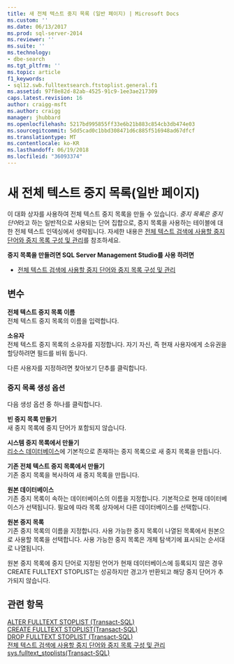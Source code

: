 ```yaml
---
title: 새 전체 텍스트 중지 목록 (일반 페이지) | Microsoft Docs
ms.custom: ''
ms.date: 06/13/2017
ms.prod: sql-server-2014
ms.reviewer: ''
ms.suite: ''
ms.technology:
- dbe-search
ms.tgt_pltfrm: ''
ms.topic: article
f1_keywords:
- sql12.swb.fulltextsearch.ftstoplist.general.f1
ms.assetid: 97f8e82d-82ab-4525-91c9-1ee3ae217309
caps.latest.revision: 16
author: craigg-msft
ms.author: craigg
manager: jhubbard
ms.openlocfilehash: 5217bd995855ff33e6b21b883c854cb3db474e03
ms.sourcegitcommit: 5dd5cad0c1bbd308471d6c885f516948ad67dfcf
ms.translationtype: MT
ms.contentlocale: ko-KR
ms.lasthandoff: 06/19/2018
ms.locfileid: "36093374"
---
```

# <a name="new-full-text-stoplist-general-page"></a>새 전체 텍스트 중지 목록(일반 페이지)
  이 대화 상자를 사용하여 전체 텍스트 중지 목록을 만들 수 있습니다. *중지 목록은* *중지 단어*라고 하는 일반적으로 사용되는 단어 집합으로, 중지 목록을 사용하는 테이블에 대한 전체 텍스트 인덱싱에서 생략됩니다. 자세한 내용은 [전체 텍스트 검색에 사용할 중지 단어와 중지 목록 구성 및 관리](../relational-databases/search/full-text-search.md)를 참조하세요.  
  
 **중지 목록을 만들려면 SQL Server Management Studio를 사용 하려면**  
  
-   [전체 텍스트 검색에 사용할 중지 단어와 중지 목록 구성 및 관리](../relational-databases/search/full-text-search.md)  
  
## <a name="options"></a>변수  
 **전체 텍스트 중지 목록 이름**  
 전체 텍스트 중지 목록의 이름을 입력합니다.  
  
 **소유자**  
 전체 텍스트 중지 목록의 소유자를 지정합니다. 자기 자신, 즉 현재 사용자에게 소유권을 할당하려면 필드를 비워 둡니다.  
  
 다른 사용자를 지정하려면 찾아보기 단추를 클릭합니다.  
  
### <a name="create-stoplist-options"></a>중지 목록 생성 옵션  
 다음 생성 옵션 중 하나를 클릭합니다.  
  
 **빈 중지 목록 만들기**  
 새 중지 목록에 중지 단어가 포함되지 않습니다.  
  
 **시스템 중지 목록에서 만들기**  
 [리소스 데이터베이스](../relational-databases/databases/resource-database.md)에 기본적으로 존재하는 중지 목록으로 새 중지 목록을 만듭니다.  
  
 **기존 전체 텍스트 중지 목록에서 만들기**  
 기존 중지 목록을 복사하여 새 중지 목록을 만듭니다.  
  
 **원본 데이터베이스**  
 기존 중지 목록이 속하는 데이터베이스의 이름을 지정합니다. 기본적으로 현재 데이터베이스가 선택됩니다. 필요에 따라 목록 상자에서 다른 데이터베이스를 선택합니다.  
  
 **원본 중지 목록**  
 기존 중지 목록의 이름을 지정합니다. 사용 가능한 중지 목록이 나열된 목록에서 원본으로 사용할 목록을 선택합니다. 사용 가능한 중지 목록은 개체 탐색기에 표시되는 순서대로 나열됩니다.  
  
 원본 중지 목록에 중지 단어로 지정된 언어가 현재 데이터베이스에 등록되지 않은 경우 CREATE FULLTEXT STOPLIST는 성공하지만 경고가 반환되고 해당 중지 단어가 추가되지 않습니다.  
  
## <a name="see-also"></a>관련 항목  
 [ALTER FULLTEXT STOPLIST &#40;Transact-SQL&#41;](/sql/t-sql/statements/alter-fulltext-stoplist-transact-sql)   
 [CREATE FULLTEXT STOPLIST&#40;Transact-SQL&#41;](/sql/t-sql/statements/create-fulltext-stoplist-transact-sql)   
 [DROP FULLTEXT STOPLIST &#40;Transact-SQL&#41;](/sql/t-sql/statements/drop-fulltext-stoplist-transact-sql)   
 [전체 텍스트 검색에 사용할 중지 단어와 중지 목록 구성 및 관리](../relational-databases/search/full-text-search.md)   
 [sys.fulltext_stoplists&#40;Transact-SQL&#41;](/sql/relational-databases/system-catalog-views/sys-fulltext-stoplists-transact-sql)  
  
  
